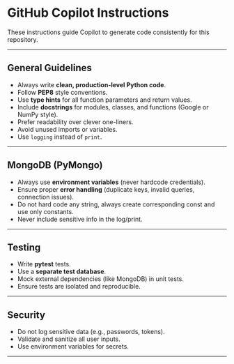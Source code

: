 # GitHub Copilot Instructions

These instructions guide Copilot to generate code consistently for this repository.

---

## General Guidelines
- Always write **clean, production-level Python code**.
- Follow **PEP8** style conventions.
- Use **type hints** for all function parameters and return values.
- Include **docstrings** for modules, classes, and functions (Google or NumPy style).
- Prefer readability over clever one-liners.
- Avoid unused imports or variables.
- Use `logging` instead of `print`.

---

## MongoDB (PyMongo)
- Always use **environment variables** (never hardcode credentials).
- Ensure proper **error handling** (duplicate keys, invalid queries, connection issues).
- Do not hard code any string, always create corresponding const and use only constants.
- Never include sensitive info in the log/print.

---

## Testing
- Write **pytest** tests.
- Use a **separate test database**.
- Mock external dependencies (like MongoDB) in unit tests.
- Ensure tests are isolated and reproducible.

---

## Security
- Do not log sensitive data (e.g., passwords, tokens).
- Validate and sanitize all user inputs.
- Use environment variables for secrets.

---